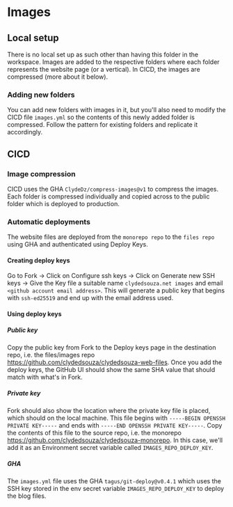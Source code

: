 # Images

## Local setup

There is no local set up as such other than having this folder in the workspace. Images are added to the respective folders where each folder represents the website page (or a vertical). In CICD, the images are compressed (more about it below).

### Adding new folders

You can add new folders with images in it, but you'll also need to modify the CICD file `images.yml` so the contents of this newly added folder is compressed. Follow the pattern for existing folders and replicate it accordingly.

## CICD

### Image compression

CICD uses the GHA `ClydeDz/compress-images@v1` to compress the images. Each folder is compressed individually and copied across to the public folder which is deployed to production.

### Automatic deployments

The website files are deployed from the `monorepo repo` to the `files repo` using GHA and authenticated using Deploy Keys.

#### Creating deploy keys

Go to Fork -> Click on Configure ssh keys -> Click on Generate new SSH keys -> Give the Key file a suitable name `clydedsouza.net images` and email `<github account email address>`. This will generate a public key that begins with `ssh-ed25519` and end up with the email address used.

#### Using deploy keys

##### Public key

Copy the public key from Fork to the Deploy keys page in the destination repo, i.e. the files/images repo https://github.com/clydedsouza/clydedsouza-web-files. Once you add the deploy keys, the GitHub UI should show the same SHA value that should match with what's in Fork.

##### Private key

Fork should also show the location where the private key file is placed, which should on the local machine. This file begins with `-----BEGIN OPENSSH PRIVATE KEY-----` and ends with `-----END OPENSSH PRIVATE KEY-----`. Copy the contents of this file to the source repo, i.e. the monorepo https://github.com/clydedsouza/clydedsouza-monorepo. In this case, we'll add it as an Environment secret variable called `IMAGES_REPO_DEPLOY_KEY`.

##### GHA

The `images.yml` file uses the GHA `tagus/git-deploy@v0.4.1` which uses the SSH key stored in the env secret variable `IMAGES_REPO_DEPLOY_KEY` to deploy the blog files.
